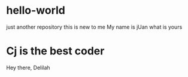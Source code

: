 # hello-world
just another repository
this is new to me
My name is jUan
what is yours
<html>
  <body>
    <h1> Cj is the best coder </h1>
    
      
<html>
  <body>
    <p>
      Hey there,
      Delilah
    </p>
